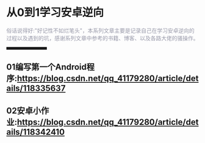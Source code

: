 # 从0到1学习安卓逆向
<font color=#999AAA >
俗话说得好:"好记性不如烂笔头"，本系列文章主要是记录自己在学习安卓逆向的过程以及遇到的坑，感谢系列文章中参考的书籍、博客、以及各路大佬的骚操作。
</font>
<hr style=" border:solid; width:100px; height:1px;" color=#000000 size=1">

## 01编写第一个Android程序:https://blog.csdn.net/qq_41179280/article/details/118335637
## 02安卓小作业:https://blog.csdn.net/qq_41179280/article/details/118342410

